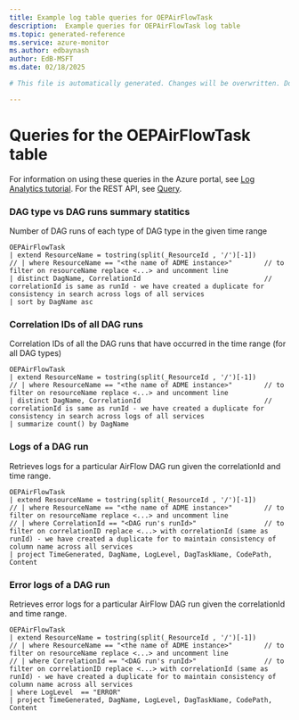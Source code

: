 ```yaml
---
title: Example log table queries for OEPAirFlowTask
description:  Example queries for OEPAirFlowTask log table
ms.topic: generated-reference
ms.service: azure-monitor
ms.author: edbaynash
author: EdB-MSFT
ms.date: 02/18/2025

# This file is automatically generated. Changes will be overwritten. Do not change this file directly. 

---
```


# Queries for the OEPAirFlowTask table

For information on using these queries in the Azure portal, see [Log Analytics tutorial](/azure/azure-monitor/logs/log-analytics-tutorial). For the REST API, see [Query](/rest/api/loganalytics/query).


### DAG type vs DAG runs summary statitics  


Number of DAG runs of each type of DAG type in the given time range  

```query
OEPAirFlowTask
| extend ResourceName = tostring(split(_ResourceId , '/')[-1])
// | where ResourceName == "<the name of ADME instance>"        // to filter on resourceName replace <...> and uncomment line
| distinct DagName, CorrelationId                               // correlationId is same as runId - we have created a duplicate for consistency in search across logs of all services 
| sort by DagName asc

```



### Correlation IDs of all DAG runs  


Correlation IDs of all the DAG runs that have occurred in the time range (for all DAG types)  

```query
OEPAirFlowTask
| extend ResourceName = tostring(split(_ResourceId , '/')[-1])
// | where ResourceName == "<the name of ADME instance>"        // to filter on resourceName replace <...> and uncomment line
| distinct DagName, CorrelationId                               // correlationId is same as runId - we have created a duplicate for consistency in search across logs of all services 
| summarize count() by DagName

```



### Logs of a DAG run  


Retrieves logs for a particular AirFlow DAG run given the correlationId and time range.  

```query
OEPAirFlowTask
| extend ResourceName = tostring(split(_ResourceId , '/')[-1])
// | where ResourceName == "<the name of ADME instance>"        // to filter on resourceName replace <...> and uncomment line
// | where CorrelationId == "<DAG run's runId>"                 // to filter on correlationID replace <...> with correlationId (same as runId) - we have created a duplicate for to maintain consistency of column name across all services 
| project TimeGenerated, DagName, LogLevel, DagTaskName, CodePath, Content

```



### Error logs of a DAG run  


Retrieves error logs for a particular AirFlow DAG run given the correlationId and time range.  

```query
OEPAirFlowTask
| extend ResourceName = tostring(split(_ResourceId , '/')[-1])
// | where ResourceName == "<the name of ADME instance>"        // to filter on resourceName replace <...> and uncomment line
// | where CorrelationId == "<DAG run's runId>"                 // to filter on correlationID replace <...> with correlationId (same as runId) - we have created a duplicate for to maintain consistency of column name across all services 
| where LogLevel  == "ERROR"
| project TimeGenerated, DagName, LogLevel, DagTaskName, CodePath, Content

```

